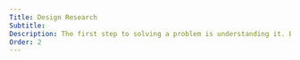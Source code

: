 ```yaml
---
Title: Design Research
Subtitle:
Description: The first step to solving a problem is understanding it. By interviewing end-users and testing prototypes, I can better understand what the solution is.
Order: 2
---
```

